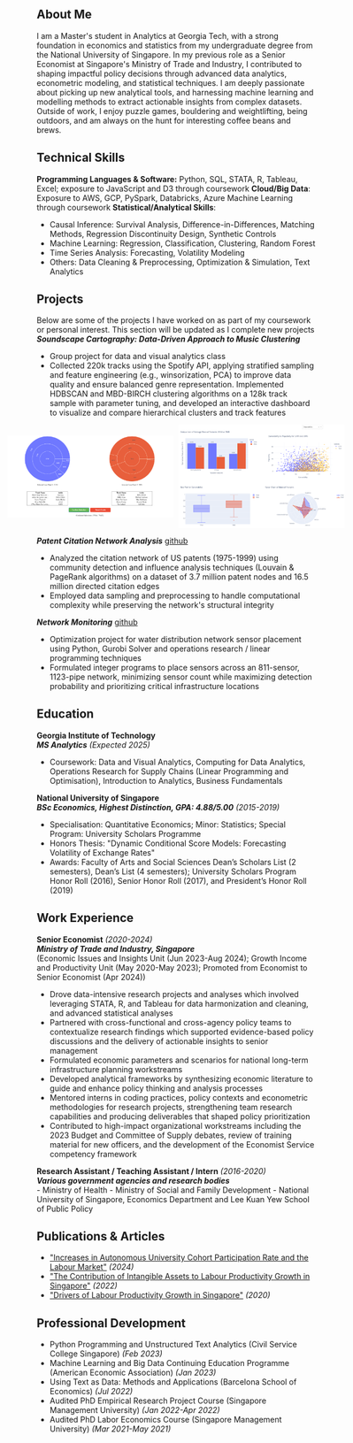 ## About Me
I am a Master's student in Analytics at Georgia Tech, with a strong foundation in economics and statistics from my undergraduate degree from the National University of Singapore. In my previous role as a Senior Economist at Singapore's Ministry of Trade and Industry, I contributed to shaping impactful policy decisions through advanced data analytics, econometric modeling, and statistical techniques. I am deeply passionate about picking up new analytical tools, and harnessing machine learning and modelling methods to extract actionable insights from complex datasets. Outside of work, I enjoy puzzle games, bouldering and weightlifting, being outdoors, and am always on the hunt for interesting coffee beans and brews.


## Technical Skills
**Programming Languages & Software:** Python, SQL, STATA, R, Tableau, Excel; exposure to JavaScript and D3 through coursework
**Cloud/Big Data**: Exposure to AWS, GCP, PySpark, Databricks, Azure Machine Learning through coursework
**Statistical/Analytical Skills**:
- Causal Inference: Survival Analysis, Difference-in-Differences, Matching Methods, Regression Discontinuity Design, Synthetic Controls
- Machine Learning: Regression, Classification, Clustering, Random Forest
- Time Series Analysis: Forecasting, Volatility Modeling
- Others: Data Cleaning & Preprocessing, Optimization & Simulation, Text Analytics


## Projects
Below are some of the projects I have worked on as part of my coursework or personal interest. This section will be updated as I complete new projects      
***Soundscape Cartography: Data-Driven Approach to Music Clustering***      
- Group project for data and visual analytics class
- Collected 220k tracks using the Spotify API, applying stratified sampling and feature engineering (e.g., winsorization, PCA) to improve data quality and ensure balanced genre representation. Implemented HDBSCAN and MBD-BIRCH clustering algorithms on a 128k track sample with parameter tuning, and developed an interactive dashboard to visualize and compare hierarchical clusters and track features
<div style="display: flex; justify-content: center; align-items: center; gap: 10px;">
    <img src="/assets/dva/dva_dashboard1.png" alt="Top Part" style="max-width: 100%; width: 300px;"/>
    <img src="/assets/dva/dva_dashboard2.png" alt="Bottom Part" style="max-width: 100%; width: 300px;"/>
</div>

***Patent Citation Network Analysis*** [github](https://github.com/jesstingjh/patent-citation-network)
- Analyzed the citation network of US patents (1975-1999) using community detection and influence analysis techniques (Louvain & PageRank algorithms) on a dataset of 3.7 million patent nodes and 16.5 million directed citation edges
- Employed data sampling and preprocessing to handle computational complexity while preserving the network's structural integrity

***Network Monitoring*** [github](https://github.com/jesstingjh/network-monitoring)     
- Optimization project for water distribution network sensor placement using Python, Gurobi Solver and operations research / linear programming techniques 
- Formulated integer programs to place sensors across an 811-sensor, 1123-pipe network, minimizing sensor count while maximizing detection probability and prioritizing critical infrastructure locations 


## Education
**Georgia Institute of Technology**   
***MS Analytics*** *(Expected 2025)*  
- Coursework: Data and Visual Analytics, Computing for Data Analytics, Operations Research for Supply Chains (Linear Programming and Optimisation), Introduction to Analytics, Business Fundamentals

**National University of Singapore**  
***BSc Economics, Highest Distinction, GPA: 4.88/5.00*** *(2015-2019)*   
- Specialisation: Quantitative Economics; Minor: Statistics; Special Program: University Scholars Programme 
- Honors Thesis: "Dynamic Conditional Score Models: Forecasting Volatility of Exchange Rates"  
- Awards:  Faculty of Arts and Social Sciences Dean’s Scholars List (2 semesters), Dean’s List (4 semesters); University Scholars Program Honor Roll (2016), Senior Honor Roll (2017), and President’s Honor Roll (2019)   


## Work Experience
**Senior Economist** *(2020-2024)*    
***Ministry of Trade and Industry, Singapore***     
(Economic Issues and Insights Unit (Jun 2023-Aug 2024); Growth Income and Productivity Unit (May 2020-May 2023); Promoted from Economist to Senior Economist (Apr 2024))    
- Drove data-intensive research projects and analyses which involved leveraging STATA, R, and Tableau for data harmonization and cleaning, and advanced statistical analyses
- Partnered with cross-functional and cross-agency policy teams to contextualize research findings which supported evidence-based policy discussions and the delivery of actionable insights to senior management
- Formulated economic parameters and scenarios for national long-term infrastructure planning workstreams
- Developed analytical frameworks by synthesizing economic literature to guide and enhance policy thinking and analysis processes
- Mentored interns in coding practices, policy contexts and econometric methodologies for research projects, strengthening team research capabilities and producing deliverables that shaped policy prioritization
- Contributed to high-impact organizational workstreams including the 2023 Budget and Committee of Supply debates, review of training material for new officers, and the development of the Economist Service competency framework

**Research Assistant / Teaching Assistant / Intern** *(2016-2020)*  
***Various government agencies and research bodies***   
    - Ministry of Health
    - Ministry of Social and Family Development
    - National University of Singapore, Economics Department and Lee Kuan Yew School of Public Policy


## Publications & Articles
- ["Increases in Autonomous University Cohort Participation Rate and the Labour Market"](https://www.mti.gov.sg/-/media/MTI/Resources/Economic-Survey-of-Singapore/2024/Economic-Survey-of-Singapore-First-Quarter-2024/FA_1Q24.pdf) *(2024)*
- ["The Contribution of Intangible Assets to Labour Productivity Growth in Singapore"](https://www.mti.gov.sg/-/media/MTI/Resources/Economic-Survey-of-Singapore/2022/Economic-Survey-of-Singapore-First-Quarter-2022/FA2_1Q22.pdf) *(2022)*
- ["Drivers of Labour Productivity Growth in Singapore"](https://www.mti.gov.sg/-/media/MTI/Resources/Economic-Survey-of-Singapore/2020/Economic-Survey-of-Singapore-Third-Quarter-2020/FA_3Q20.pdf) *(2020)*


## Professional Development
- Python Programming and Unstructured Text Analytics (Civil Service College Singapore) *(Feb 2023)*
- Machine Learning and Big Data Continuing Education Programme (American Economic Association) *(Jan 2023)*
- Using Text as Data: Methods and Applications (Barcelona School of Economics) *(Jul 2022)*
- Audited PhD Empirical Research Project Course (Singapore Management University) *(Jan 2022-Apr 2022)*
- Audited PhD Labor Economics Course (Singapore Management University) *(Mar 2021-May 2021)*
